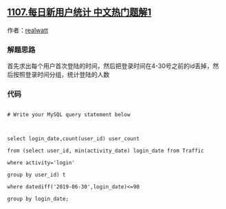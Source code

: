 ## [1107.每日新用户统计 中文热门题解1](https://leetcode.cn/problems/new-users-daily-count/solutions/100000/zhu-yi-wheretiao-jian-zuo-yong-de-fan-wei-by-realw)

作者：[realwatt](https://leetcode.cn/u/realwatt)
### 解题思路
首先求出每个用户首次登陆的时间，然后把登录时间在4-30号之前的id丢掉，然后按照登录时间分组，统计登陆的人数

### 代码

```mysql
# Write your MySQL query statement below

select login_date,count(user_id) user_count
from (select user_id, min(activity_date) login_date from Traffic
where activity='login'
group by user_id) t
where datediff('2019-06-30',login_date)<=90
group by login_date;

```